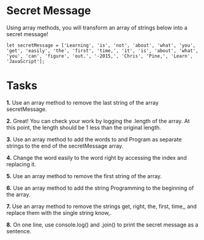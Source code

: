 # Secret Message
Using array methods, you will transform an array of strings below into a secret message!

`let secretMessage = ['Learning', 'is', 'not', 'about', 'what', 'you', 'get', 'easily', 'the', 'first', 'time,', 'it', 'is', 'about', 'what', 'you', 'can', 'figure', 'out.', '-2015,', 'Chris', 'Pine,', 'Learn', 'JavaScript'];`

# Tasks

**1.** Use an array method to remove the last string of the array secretMessage.

**2.** Great! You can check your work by logging the .length of the array.
At this point, the length should be 1 less than the original length.

**3.** Use an array method to add the words to and Program as separate strings to the end of the secretMessage array.

**4.** Change the word easily to the word right by accessing the index and replacing it.

**5.** Use an array method to remove the first string of the array.

**6.** Use an array method to add the string Programming to the beginning of the array.

**7.** Use an array method to remove the strings get, right, the, first, time,, and replace them with the single string know,.

**8.** On one line, use console.log() and .join() to print the secret message as a sentence.
